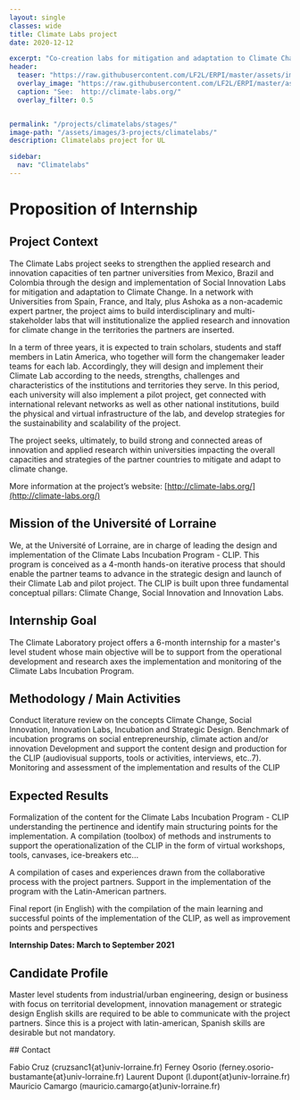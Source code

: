 ```yaml
---
layout: single
classes: wide
title: Climate Labs project
date: 2020-12-12

excerpt: "Co-creation labs for mitigation and adaptation to Climate Change"
header:
  teaser: "https://raw.githubusercontent.com/LF2L/ERPI/master/assets/images/projects/climatelabs/teaser.png"
  overlay_image: "https://raw.githubusercontent.com/LF2L/ERPI/master/assets/images/projects/climatelabs/teaser.png"
  caption: "See:  http://climate-labs.org/"
  overlay_filter: 0.5


permalink: "/projects/climatelabs/stages/"
image-path: "/assets/images/3-projects/climatelabs/"
description: Climatelabs project for UL

sidebar:
  nav: "Climatelabs"
---
```


# Proposition of Internship

## Project Context

The Climate Labs project seeks to strengthen the applied research and innovation capacities of ten partner universities from Mexico, Brazil and Colombia through the design and implementation of Social Innovation Labs for mitigation and adaptation to Climate Change. In a network with Universities from Spain, France, and Italy, plus Ashoka as a non-academic expert partner, the project aims to build interdisciplinary and multi-stakeholder labs that will institutionalize the applied research and innovation for climate change in the territories the partners are inserted.

In a term of three years, it is expected to train scholars, students and staff members in Latin America, who together will form the changemaker leader teams for each lab. Accordingly, they will design and implement their Climate Lab according to the needs, strengths, challenges and characteristics of the institutions and territories they serve. In this period, each university will also implement a pilot project, get connected with international relevant networks as well as other national institutions, build the physical and virtual infrastructure of the lab, and develop strategies for the sustainability and scalability of the project.

The project seeks, ultimately, to build strong and connected areas of innovation and applied research within universities impacting the overall capacities and strategies of the partner countries to mitigate and adapt to climate change.

More information at the project’s website: [http://climate-labs.org/](http://climate-labs.org/)

## Mission of the Université of Lorraine

We, at the Université of Lorraine, are in charge of leading the design and implementation of the Climate Labs Incubation Program - CLIP. This program is conceived as a 4-month hands-on iterative process that should enable the partner teams to advance in the strategic design and launch of their Climate Lab and pilot project. The CLIP is built upon three fundamental conceptual pillars: Climate Change, Social Innovation and Innovation Labs.

## Internship Goal

The Climate Laboratory project offers a 6-month internship for a master's level student whose main objective will be to support from the operational development and research axes the implementation and monitoring of the Climate Labs Incubation Program.

## Methodology / Main Activities

Conduct literature review on the concepts Climate Change, Social Innovation, Innovation Labs, Incubation and Strategic Design.
Benchmark of incubation programs on social entrepreneurship, climate action and/or innovation
Development and support the content design and production for the CLIP (audiovisual supports, tools or activities, interviews, etc..7).
Monitoring and assessment of the implementation and results of the CLIP


## Expected Results

Formalization of the content for the Climate Labs Incubation Program - CLIP understanding the pertinence and identify main structuring points for the implementation.
A compilation (toolbox) of methods and instruments to support the operationalization of the CLIP in the form of virtual workshops, tools, canvases, ice-breakers etc...

A compilation of cases and experiences drawn from the collaborative process with the project partners.
Support in the implementation of the program with the Latin-American partners.

Final report (in English) with the compilation of the main learning and successful points of the implementation of the CLIP, as well as improvement points and perspectives

**Internship Dates: March to September 2021**


## Candidate Profile

Master level students from industrial/urban engineering, design or business with focus on territorial development, innovation management or strategic design
English skills are required to be able to communicate with the project partners. Since this is a project with latin-american, Spanish skills are desirable but not mandatory.

## Contact

Fabio Cruz (cruzsanc1{at}univ-lorraine.fr)
Ferney Osorio (ferney.osorio-bustamante{at}univ-lorraine.fr)
Laurent Dupont (l.dupont{at}univ-lorraine.fr)
Mauricio Camargo (mauricio.camargo{at}univ-lorraine.fr)
